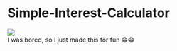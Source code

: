 # Simple-Interest-Calculator <br>
<img src="https://img.shields.io/github/checks-status/adatta1276/Simple-Interest-Calculator/10949da3e62de322f7820f0d6fd8a14618197ec5"></img> <br>
I was bored, so I just made this for fun 😁😁 
